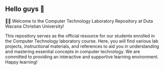 ## Hello guys 👋
🙋‍♀️ Welcome to the Computer Technology Laboratory Repository at Duta Wacana Christian University! 

This repository serves as the official resource for our students enrolled in the Computer Technology laboratory course. Here, you will find various lab projects, instructional materials, and references to aid you in understanding and mastering essential concepts in computer technology. We are committed to providing an interactive and supportive learning environment. Happy learning!
<!--

**Here are some ideas to get you started:**

🙋‍♀️ A short introduction - what is your organization all about?
🌈 Contribution guidelines - how can the community get involved?
👩‍💻 Useful resources - where can the community find your docs? Is there anything else the community should know?
🍿 Fun facts - what does your team eat for breakfast?
🧙 Remember, you can do mighty things with the power of [Markdown](https://docs.github.com/github/writing-on-github/getting-started-with-writing-and-formatting-on-github/basic-writing-and-formatting-syntax)
-->

